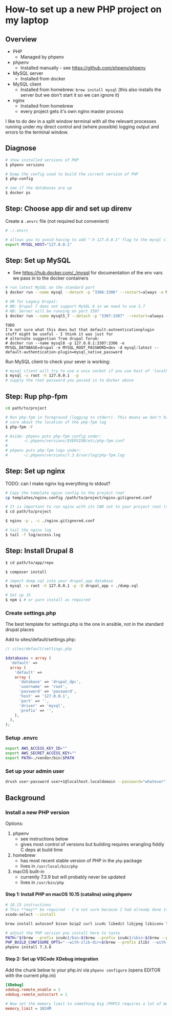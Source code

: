 # How-to set up a new PHP project on my laptop

## Overview

* PHP
    * Managed by phpenv
* phpenv
    * Installed manually - see https://github.com/phpenv/phpenv
* MySQL server
    * Installed from docker
* MySQL client
    * Installed from homebrew: `brew install mysql` (this also installs the server but we don't start it so we can ignore it)
* nginx
    * Installed from homebrew
    * every project gets it's own nginx master process

I like to do dev in a split window terminal with all the relevant processes running under my direct control and (where possible) logging output and errors to the terminal window.

## Diagnose

```sh
# show installed versions of PHP
$ phpenv versions

# Dump the config used to build the current version of PHP
$ php-config

# see if the databases are up
$ docker ps
```

## Step: Choose app dir and set up direnv

Create a `.envrc` file (not required but convenient)

```sh
# ./.envrc

# allows you to avoid having to add "-h 127.0.0.1" flag to the mysql client command line
export MYSQL_HOST="127.0.0.1"
```

## Step: Set up MySQL

* See https://hub.docker.com/_/mysql for documentation of the env vars we pass in to the docker containers

```bash
# run latest MySQL on the standard port
$ docker run --name mysql --detach -p "3306:3306" --restart=always -e MYSQL_ROOT_PASSWORD=password -d mysql:latest

# OR for Legacy Drupal:
# NB: Drupal 7 does not support MySQL 8 so we need to use 5.7
# NB: Server will be running on port 3307
$ docker run --name mysql5_7 --detach -p "3307:3307" --restart=always -e MYSQL_ROOT_PASSWORD=password  mysql:5.7
```

```
TODO
I'm not sure what this does but that default-autnenticationplugin stuff might be useful - I think it was just for
# alternate suggestion from drupal forum:
# docker run --name mysql8 -p 127.0.0.1:3307:3306 -e MYSQL_DATABASE=drupal -e MYSQL_ROOT_PASSWORD=dev -d mysql:latest --default-authentication-plugin=mysql_native_password
```

Run MySQL client to check your sever is working:

```bash
# mysql client will try to use a unix socket if you use host of 'localhost'
$ mysql -u root -h 127.0.0.1  -p
# supply the root password you passed in to docker above
```

## Step: Rup php-fpm

```sh
cd path/to/project

# Run php-fpm in foreground (logging to stderr). This means we don't have to
# care about the location of the php-fpm log
$ php-fpm -F

# Aside: phpenv puts php-fpm config under:
#       ~/.phpenv/versions/$VERSION/etc/php-fpm.conf
#
# phpenv puts php-fpm logs under:
#       ~/.phpenv/versions/7.3.8/var/log/php-fpm.log
```

## Step: Set up nginx

TODO: can I make nginx log everything to stdout?

```bash
# Copy the template nginx config to the project root
cp templates/nginx.config /path/to/project/nginx.gitignored.conf

# It is important to run nginx with its CWD set to your project root (so that log files are written to ./log in your project etc.)
$ cd path/to/project

$ nginx -p . -c ./nginx.gitignored.conf

# tail the nginx log
$ tail -f log/access.log
```

## Step: Install Drupal 8

```bash
$ cd path/to/app/repo

$ composer install

# import dump.sql into your drupal_app database
$ mysql -u root -h 127.0.0.1 -p -D drupal_app < ./dump.sql

# Set up JS
$ npm i # or yarn install as required
```

### Create settings.php

The best template for settings.php is the one in ansible, not in the standard drupal places

Add to sites/default/settings.php:

```php
// sites/default/settings.php

$databases = array (
  'default' =>
  array (
    'default' =>
    array (
      'database' => 'drupal_dpc',
      'username' => 'root',
      'password' => 'password',
      'host' => '127.0.0.1',
      'port' => '',
      'driver' => 'mysql',
      'prefix' => '',
    ),
  ),
);

```

### Setup .envrc

```bash
export AWS_ACCESS_KEY_ID=""
export AWS_SECRET_ACCESS_KEY=""
export PATH=./vendor/bin:$PATH
```

### Set up your admin user

```bash
drush user-password user+1@localhost.localdomain --password="whatever"
```

## Background

### Install a new PHP version

Options:

1. phpenv
    * see instructions below
    * gives most control of versions but building requires wrangling fiddly C deps at build time
2. homebrew
    * has most recent stable version of PHP in the `php` package
    * lives in `/usr/local/bin/php`
3. macOS built-in
   * currently 7.3.9 but will probably never be updated
   * lives in `/usr/bin/php`

#### Step 1: Install PHP on macOS 10.15 (catalina) using phpenv

```bash
# 10.15 instructions
# This **may** be required - I'm not sure because I had already done it before I tried to build any PHP
xcode-select --install

brew install autoconf bison bzip2 curl icu4c libedit libjpeg libiconv libpng libxml2 libzip openssl re2c tidy-html5 zlib

# adjust the PHP version you install here to taste
PATH="$(brew --prefix icu4c)/bin:$(brew --prefix icu4c)/sbin:$(brew --prefix libiconv)/bin:$(brew --prefix curl)/bin:$(brew --prefix libxml2)/bin:$(brew --prefix bzip2)/bin:$(brew --prefix bison)/bin:$PATH" \
PHP_BUILD_CONFIGURE_OPTS="--with-zlib-dir=$(brew --prefix zlib) --with-bz2=$(brew --prefix bzip2) --with-curl=$(brew --prefix curl) --with-iconv=$(brew --prefix libiconv) --with-libedit=$(brew --prefix libedit)" \
phpenv install 7.3.8
```

#### Step 2: Set up VSCode XDebug integration

Add the chunk below to your php.ini via `phpenv configure` (opens EDITOR with the current php.ini)

```ini
[XDebug]
xdebug.remote_enable = 1
xdebug.remote_autostart = 1

# Now set the memory limit to something big (PHPCS requires a lot of memory)
memory_limit = 1024M
```
